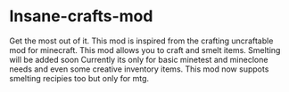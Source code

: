 # Insane-crafts-mod
Get the most out of it.
This mod is inspired from the crafting uncraftable mod for minecraft. 
This mod allows you to craft and smelt items. Smelting will be added soon
Currently its only for basic minetest and mineclone needs and even some creative inventory items.
This mod now suppots smelting recipies too but only for mtg.

